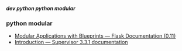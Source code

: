 _**dev python python modular**_

### python modular

- [Modular Applications with Blueprints — Flask Documentation (0.11)](http://flask.pocoo.org/docs/0.11/blueprints/)
- [Introduction — Supervisor 3.3.1 documentation](http://supervisord.org/introduction.html)

